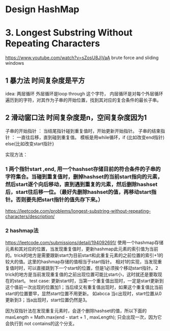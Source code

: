 # Design HashMap

# 3. Longest Substring Without Repeating Characters

https://www.youtube.com/watch?v=sZosU8JjVaA brute force and sliding windows

## 1  暴力法  时间复杂度是平方
idea: 
两层循环
外层循环是loop through 这个字符，
内层循环是对每个外层循环遍历到的字符，对其作为子串的开始位置，找到其对应的复合条件的最长子串。



## 2  滑动窗口法   时间复杂度是n，空间复杂度因为1
子串的开始指针 ： 当结尾指针碰到重复值时，开始更新开始指针。
子串的结束指针 ： 一直往后移，直到碰到重复值。
模板是用while循环，if (比如改变end指针) else{比如改变start指针}

实现方法： 
### 1  两个指针start ,end, 用一个hashset存储目前的符合条件的子串的字符集合。当碰到重复值时，删掉hashset的当前start指向的元素，然后start逐个向后移动，直到遇到重复的元素，然后删除hashset后，start往后移一位。（最好先删除hashset的值，再移动start指针。否则要先把start指针的值先存下来。）
https://leetcode.com/problems/longest-substring-without-repeating-characters/description/  
### 2  hashmap法   
https://leetcode.com/submissions/detail/194092691/
使用一个hashmap存储元素和其对应的位置，当发现重复值时，更新hashmap此元素的索引值为当前的。trick的地方是需要跟新start为目前start和此重复元素的之前位置的索引+1的较大的值。这里的hashmap存储的值相当于start指针。
相对1的实现，当发现重复值时时，可以直接跳到下一个start的位置，但是1必须挨个移动start指针。2 trick的地方是当前发现重复值的之前出现位置可能比start小，这时就还是要取现在的start。
test case: 
更新start时，当第一个重复值出现时，一定是start更新到这个值前一次出现的位置加1；当后续又有重复值出现时，如果这个重复值比当前start的位置要早，显然start位置不用更新。
如abcca  当c出现时，start位置从0更新到3；当a出现时，start位置仍然是3。

因为双指针法在发现重复元素时，会逐个删除hashset的值，所以下面的
maxLength = Math.max(end - start + 1 , maxLength);  只会出现一次，因为它会执行到 not contains的这个分支。
